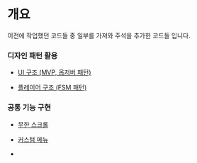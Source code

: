 # 개요

이전에 작업했던 코드들 중 일부를 가져와 주석을 추가한 코드들 입니다.


### 디자인 패턴 활용
* [UI 구조 (MVP, 옵저버 패턴)](https://github.com/ladius3565/Portfolio/blob/main/%EB%94%94%EC%9E%90%EC%9D%B8%20%ED%8C%A8%ED%84%B4%20%ED%99%9C%EC%9A%A9/UI%20%EA%B5%AC%EC%A1%B0/README.md)
  
* [플레이어 구조 (FSM 패턴)](https://github.com/ladius3565/Portfolio/blob/main/%EB%94%94%EC%9E%90%EC%9D%B8%20%ED%8C%A8%ED%84%B4%20%ED%99%9C%EC%9A%A9/UI%20%EA%B5%AC%EC%A1%B0/README.md)


### 공통 기능 구현
* [무한 스크롤](https://github.com/ladius3565/Portfolio/blob/main/%EA%B3%B5%ED%86%B5%20%EA%B8%B0%EB%8A%A5%20%EA%B5%AC%ED%98%84/InfiniteScroll.md)

* [커스텀 메뉴](https://github.com/ladius3565/Portfolio/blob/main/%EA%B3%B5%ED%86%B5%20%EA%B8%B0%EB%8A%A5%20%EA%B5%AC%ED%98%84/CustomMenu.md)

* []()
